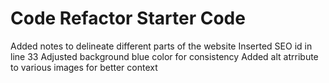 # Code Refactor Starter Code
Added notes to delineate different parts of the website
Inserted SEO id in line 33
Adjusted background blue color for consistency
Added alt atrribute to various images for better context